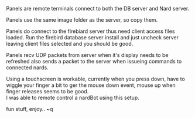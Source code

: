 Panels are remote terminals connect to both the DB server and Nard server.<br>

Panels use the same image folder as the server, so copy them.

Panels do connect to the firebiard server thus need client access files loaded.
Run the firebird database server install and just uncheck server leaving client files selected and you should be good.<br>

Panels recv UDP packets from server when it's display needs to be refreshed also sends a packet to the server when issueing commands to connected nards.<br>

Using a touchscreen is workable, currently when you press down, have to wiggle your finger a bit to ger the mouse down event, mouse up when finger releases seems to be good.<br>
I was able to remote control a nardBot using this setup.<br>

fun stuff, enjoy.. ~q

